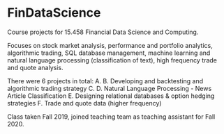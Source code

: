 # FinDataScience

Course projects for 15.458 Financial Data Science and Computing.

Focuses on stock market analysis, performance and portfolio analytics, algorithmic trading, SQL database management, machine learning and natural language processing (classification of text), high frequency trade and quote analysis. 

There were 6 projects in total:
A. 
B. Developing and backtesting and algorithmic trading strategy
C. 
D. Natural Language Processing - News Article Classification
E. Designing relational databases & option hedging strategies
F. Trade and quote data (higher frequency)

Class taken Fall 2019, joined teaching team as teaching assistant for Fall 2020. 
